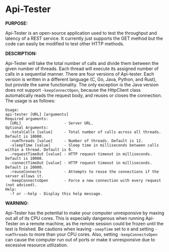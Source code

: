# Api-Tester

**PURPOSE:**

Api-Tester is an open-source application used to test the throughput and latency of a REST service.  It currently
just supports the GET method but the code can easily be modified to test other HTTP methods.

**DESCRIPTION:**

Api-Tester will take the total number of calls and divide them between the given number of threads.  Each thread will
execute its assigned number of calls in a sequential manner.  There are four versions of Api-tester.  Each version is
written in a different language (C, Go, Java, Python, and Rust), but provide the same functionality.  The only
exception is the Java version does not support `-keepConnectOpen`, because the HttpClient class automatically
reads the request body, and reuses or closes the connection.  The usage is as follows:

	Usage:
	api-tester [URL] [arguments]
	Required arguments:
	  [URL]                   - Server URL.
	Optional Arguments:
	  -totalCalls [value]     - Total number of calls across all threads. Default is 10000.
	  -numThreads [value]     - Number of threads. Default is 12.
	  -sleepTime [value]      - Sleep time in milliseconds between calls within a thread. Default is 0.
	  -requestTimeOut [value] - HTTP request timeout in milliseconds. Default is 10000.
	  -connectTimeOut [value] - HTTP request timeout in milliseconds. Default is 20000.
	  -reuseConnects          - Attempts to reuse the connections if the server allows it.
	  -keepConnectsOpen       - Force a new connection with every request (not advised).
	Help:
	  -? or --help - Display this help message.

**WARNING:**

Api-Tester has the potential to make your computer unresponsive by maxing out all of its CPU cores.  This is
especially dangerous when running Api-Tester on a remote machine, as the remote session could be frozen until the
test is finished.  Be cautions when leaving `-seepTime` set to `0` and setting `-numThreads` to more than your CPU
cores.  Also, setting `-keepConnectsOpen` can cause the computer run out of ports or make it unresponsive due
to excessive resource utilization.